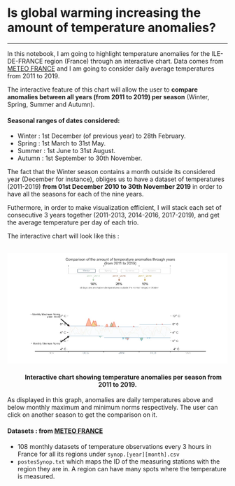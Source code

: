 # Is global warming increasing  the amount of temperature anomalies? 
---

In this notebook, I am going to highlight temperature anomalies for the ILE-DE-FRANCE region (France) through an interactive chart. Data comes from [METEO FRANCE](https://donneespubliques.meteofrance.fr/) and I am going to consider daily average temperatures from 2011 to 2019.

The interactive feature of this chart will allow the user to **compare anomalies between all years (from 2011 to 2019) per season** (Winter, Spring, Summer and Autumn). 

#### Seasonal ranges of dates considered:

- Winter : 1st December (of previous year) to  28th February.
- Spring : 1st March to 31st May.
- Summer : 1st June to 31st August.
- Autumn : 1st September to 30th November.

The fact that the Winter season contains a month outside its considered year (December for instance), obliges us to have a dataset of temperatures (2011-2019) **from 01st December 2010 to 30th November 2019** in order to have all the seasons for each of the nine years.

Futhermore, in order to make visualization efficient, I will stack each set of consecutive 3 years together (2011-2013, 2014-2016, 2017-2019), and get the average temperature per day of each trio.

The interactive chart will look like this : 

<br>
    <img src="Anomalies.jpg" alt="Figure 1" style="width: 1000px;"/>
<h4 style="text-align: center;" markdown="1">  &nbsp;&nbsp;&nbsp;&nbsp;&nbsp;&nbsp;&nbsp;&nbsp;Interactive chart showing temperature anomalies per season from 2011 to 2019.</h4>



As displayed in this graph, anomalies are daily temperatures above and below monthly maximum and minimum norms respectively.
The user can click on another season to get the comparison on it.


#### Datasets : from [METEO FRANCE](https://donneespubliques.meteofrance.fr/)

-  108 monthly datasets of temperature observations every 3 hours in France for all its regions under 
`synop.[year][month].csv`
-  `postesSynop.txt` which maps the ID of the measuring stations with the region they are in. A region can have many spots where the temperature is measured.
